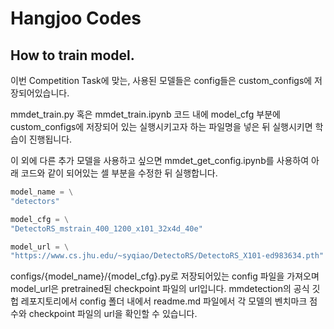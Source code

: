# Hangjoo Codes

## How to train model.

이번 Competition Task에 맞는, 사용된 모델들은 config들은 custom_configs에 저장되어있습니다.

mmdet_train.py 혹은 mmdet_train.ipynb 코드 내에 model_cfg 부분에 custom_configs에 저장되어 있는 실행시키고자 하는 파일명을 넣은 뒤 실행시키면 학습이 진행됩니다.

이 외에 다른 추가 모델을 사용하고 싶으면 mmdet_get_config.ipynb를 사용하여 아래 코드와 같이 되어있는 셀 부분을 수정한 뒤 실행합니다.

```python
model_name = \
"detectors"

model_cfg = \
"DetectoRS_mstrain_400_1200_x101_32x4d_40e"

model_url = \
"https://www.cs.jhu.edu/~syqiao/DetectoRS/DetectoRS_X101-ed983634.pth"
```

configs/{model_name}/{model_cfg}.py로 저장되어있는 config 파일을 가져오며 model_url은 pretrained된 checkpoint 파일의 url입니다. mmdetection의 공식 깃헙 레포지토리에서 config 폴더 내에서 readme.md 파일에서 각 모델의 벤치마크 점수와 checkpoint 파일의 url을 확인할 수 있습니다.
